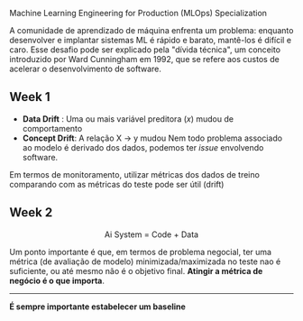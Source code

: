 Machine Learning Engineering for Production (MLOps) Specialization

A comunidade de aprendizado de máquina enfrenta um problema: enquanto desenvolver e implantar sistemas ML é rápido e barato, mantê-los é difícil e caro. Esse desafio pode ser explicado pela "dívida técnica", um conceito introduzido por Ward Cunningham em 1992, que se refere aos custos de acelerar o desenvolvimento de software.

## Week 1

* **Data Drift** : Uma ou mais variável preditora (*x*) mudou de comportamento
* **Concept Drift**: A relação X -> y mudou
Nem todo problema associado ao modelo é derivado dos dados, podemos ter *issue* envolvendo software.

Em termos de monitoramento, utilizar métricas dos dados de treino comparando com as métricas do teste pode ser útil (drift)

## Week 2
$$\text{Ai System = Code + Data}$$

Um ponto importante é que, em termos de problema negocial, ter uma métrica (de avaliação de modelo) minimizada/maximizada no teste nao é suficiente, ou até mesmo não é o objetivo final.
**Atingir a métrica de negócio é o que importa**.

-------------
**É sempre importante estabelecer um baseline**


